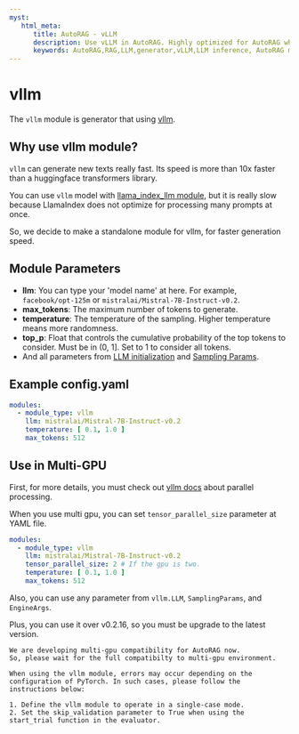 ```yaml
---
myst:
   html_meta:
      title: AutoRAG - vLLM
      description: Use vLLM in AutoRAG. Highly optimized for AutoRAG when you use local model on GPU.
      keywords: AutoRAG,RAG,LLM,generator,vLLM,LLM inference, AutoRAG multi gpu
---
```

# vllm

The `vllm` module is generator that using [vllm](https://blog.vllm.ai/2023/06/20/vllm.html).

## Why use vllm module?

`vllm` can generate new texts really fast. Its speed is more than 10x faster than a huggingface transformers library.

You can use `vllm` model with [llama_index_llm module](./llama_index_llm.md), but it is really slow because LlamaIndex
does not optimize for processing many prompts at once.

So, we decide to make a standalone module for vllm, for faster generation speed.

## **Module Parameters**

- **llm**: You can type your 'model name' at here. For example, `facebook/opt-125m`
  or `mistralai/Mistral-7B-Instruct-v0.2`.
- **max_tokens**: The maximum number of tokens to generate.
- **temperature**: The temperature of the sampling. Higher temperature means more randomness.
- **top_p**: Float that controls the cumulative probability of the top tokens to consider. Must be in (0, 1]. Set to 1
  to consider all tokens.
- And all parameters
  from [LLM initialization](https://github.com/vllm-project/vllm/blob/main/vllm/entrypoints/llm.py#L14)
  and [Sampling Params](https://github.com/vllm-project/vllm/blob/main/vllm/sampling_params.py#L25).

## **Example config.yaml**

```yaml
modules:
  - module_type: vllm
    llm: mistralai/Mistral-7B-Instruct-v0.2
    temperature: [ 0.1, 1.0 ]
    max_tokens: 512
```

## Use in Multi-GPU

First, for more details,
you must check out [vllm docs](https://docs.vllm.ai/en/latest/serving/distributed_serving.html) about parallel processing.

When you use multi gpu, you can set `tensor_parallel_size` parameter at YAML file.

```yaml
modules:
  - module_type: vllm
    llm: mistralai/Mistral-7B-Instruct-v0.2
    tensor_parallel_size: 2 # If the gpu is two.
    temperature: [ 0.1, 1.0 ]
    max_tokens: 512
```

Also, you can use any parameter from `vllm.LLM`, `SamplingParams`, and `EngineArgs`.

Plus, you can use it over v0.2.16, so you must be upgrade to the latest version.

```{warning}
We are developing multi-gpu compatibility for AutoRAG now.
So, please wait for the full compatibilty to multi-gpu environment.
```
```{warning}
When using the vllm module, errors may occur depending on the configuration of PyTorch. In such cases, please follow the instructions below:

1. Define the vllm module to operate in a single-case mode.
2. Set the skip_validation parameter to True when using the start_trial function in the evaluator.
```

